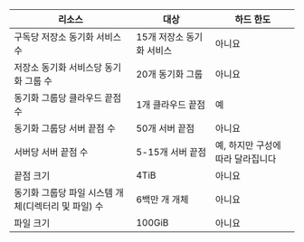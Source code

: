 | 리소스 | 대상 | 하드 한도 |
|----------|--------------|------------|
| 구독당 저장소 동기화 서비스 수 | 15개 저장소 동기화 서비스 | 아니요 |
| 저장소 동기화 서비스당 동기화 그룹 수 | 20개 동기화 그룹 | 아니요 |
| 동기화 그룹당 클라우드 끝점 수 | 1개 클라우드 끝점 | 예 |
| 동기화 그룹당 서버 끝점 수 | 50개 서버 끝점 | 아니요 |
| 서버당 서버 끝점 수 | 5-15개 서버 끝점 | 예, 하지만 구성에 따라 달라집니다 |
| 끝점 크기 | 4TiB | 아니요 |
| 동기화 그룹당 파일 시스템 개체(디렉터리 및 파일) 수 | 6백만 개 개체 | 아니요 |
| 파일 크기 | 100GiB | 아니요 |